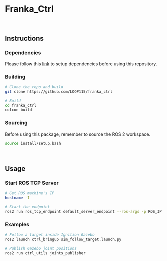 # Franka_Ctrl

<br>

## Instructions

### Dependencies

Please follow this [link](https://github.com/LOOP115/XR_Franka_Hub/blob/main/docs/franka/setup_franka.md) to setup dependencies before using this repository.

### Building

```bash
# Clone the repo and build
git clone https://github.com/LOOP115/franka_ctrl

# Build
cd franka_ctrl
colcon build
```

### Sourcing

Before using this package, remember to source the ROS 2 workspace.

```bash
source install/setup.bash
```

<br>

## Usage

### Start ROS TCP Server

```bash
# Get ROS machine's IP
hostname -I

# Start the endpoint
ros2 run ros_tcp_endpoint default_server_endpoint --ros-args -p ROS_IP:=<IP>
```

### Examples

```bash
# Follow a target inside Ignition Gazebo
ros2 launch ctrl_bringup sim_follow_target.launch.py

# Publish Gazebo joint positions
ros2 run ctrl_utils joints_publisher
```


